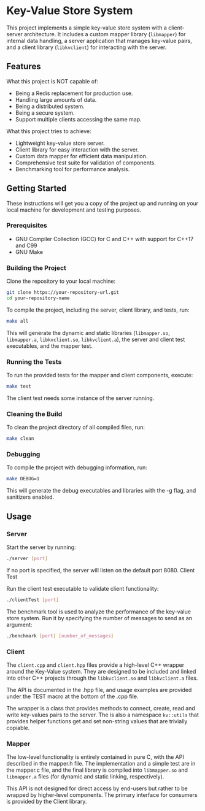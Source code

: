 # Key-Value Store System

This project implements a simple key-value store system with a client-server architecture. It includes a custom mapper library (`libmapper`) for internal data handling, a server application that manages key-value pairs, and a client library (`libkvclient`) for interacting with the server.

## Features

What this project is NOT capable of:
- Being a Redis replacement for production use.
- Handling large amounts of data.
- Being a distributed system.
- Being a secure system.
- Support multiple clients accessing the same map.

What this project tries to achieve:

- Lightweight key-value store server.
- Client library for easy interaction with the server.
- Custom data mapper for efficient data manipulation.
- Comprehensive test suite for validation of components.
- Benchmarking tool for performance analysis.

## Getting Started

These instructions will get you a copy of the project up and running on your local machine for development and testing purposes.

### Prerequisites

- GNU Compiler Collection (GCC) for C and C++ with support for C++17 and C99
- GNU Make

### Building the Project

Clone the repository to your local machine:

```bash
git clone https://your-repository-url.git
cd your-repository-name
```

To compile the project, including the server, client library, and tests, run:
```bash
make all
```

This will generate the dynamic and static libraries (`libmapper.so`, `libmapper.a`, `libkvclient.so`, `libkvclient.a`), the server and client test executables, and the mapper test.
### Running the Tests

To run the provided tests for the mapper and client components, execute:
```bash
make test
```
The client test needs some instance of the server running.
### Cleaning the Build

To clean the project directory of all compiled files, run:
```bash
make clean
```

### Debugging

To compile the project with debugging information, run:
```bash
make DEBUG=1
```
This will generate the debug executables and libraries with the -g flag, and sanitizers enabled.

## Usage
### Server

Start the server by running:

```bash
./server [port]
```
If no port is specified, the server will listen on the default port 8080.
Client Test

Run the client test executable to validate client functionality:
```bash
./clientTest [port]
```

The benchmark tool is used to analyze the performance of the key-value store system. Run it by specifying the number of messages to send as an argument:
```bash
./benchmark [port] [number_of_messages]
```

### Client

The `client.cpp` and `client.hpp` files provide a high-level C++ wrapper around the Key-Value system. They are designed to be included and linked into other C++ projects through the `libkvclient.so` and `libkvclient.a` files.

The API is documented in the .hpp file, and usage examples are provided under the TEST macro at the bottom of the .cpp file.

The wrapper is a class that provides methods to connect, create, read and write key-values pairs to the server. 
The is also a namespace `kv::utils` that provides helper functions get and set non-string values that are trivially copiable.
### Mapper

The low-level functionality is entirely contained in pure C, with the API described in the mapper.h file. The implementation and a simple test are in the mapper.c file, and the final library is compiled into `libmapper.so` and `libmapper.a` files (for dynamic and static linking, respectively).

This API is not designed for direct access by end-users but rather to be wrapped by higher-level components. The primary interface for consumers is provided by the Client library.
